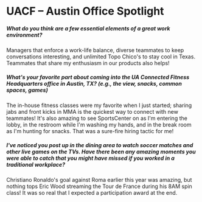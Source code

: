 # UACF – Austin Office Spotlight

##### What do you think are a few essential elements of a great work environment?

Managers that enforce a work-life balance, diverse teammates to keep conversations interesting, and unlimited Topo Chico's to stay cool in Texas.  Teammates that share my enthusiasm in our products also helps!


##### What's your favorite part about coming into the UA Connected Fitness Headquarters office in Austin, TX? (e.g., the view, snacks, common spaces, games)

The in-house fitness classes were my favorite when I just started; sharing jabs and front kicks in MMA is the quickest way to connect with new teammates!  It's also amazing to see SportsCenter on as I'm entering the lobby, in the restroom while I'm washing my hands, and in the break room as I'm hunting for snacks.  That was a sure-fire hiring tactic for me!

##### I've noticed you post up in the dining area to watch soccer matches and other live games on the TVs. Have there been any amazing moments you were able to catch that you might have missed if you worked in a traditional workplace?

Christiano Ronaldo's goal against Roma earlier this year was amazing, but nothing tops Eric Wood streaming the Tour de France during his 8AM spin class!  It was so real that I expected a participation award at the end.
